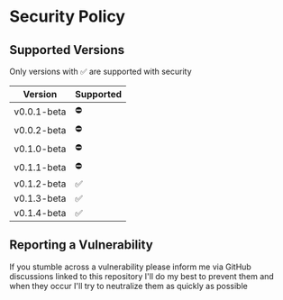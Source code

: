 # Security Policy

## Supported Versions

Only versions with ✅ are supported with security

| Version     | Supported |
|-------------|-----------|
| v0.0.1-beta | ⛔         |
| v0.0.2-beta | ⛔         |
| v0.1.0-beta | ⛔         |
| v0.1.1-beta | ⛔         |
| v0.1.2-beta | ✅         |
| v0.1.3-beta | ✅         |
| v0.1.4-beta | ✅         |



## Reporting a Vulnerability

If you stumble across a vulnerability please inform me via GitHub discussions linked to this repository
I'll do my best to prevent them and when they occur I'll try to neutralize them as quickly as possible
